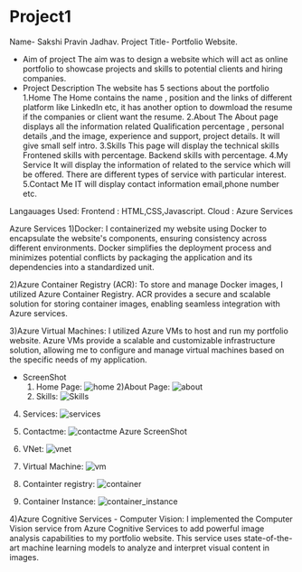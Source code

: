 # Project1
Name- Sakshi Pravin Jadhav.
Project Title- Portfolio Website.

* Aim of project
The aim was to design a website which will act as  online portfolio to showcase  projects
and skills to potential clients and hiring companies.
* Project Description
The website has 5 sections about the portfolio
1.Home
The Home contains the name , position and the links of different platform like LinkedIn etc,
it has another option to dowmload the resume if the companies or client want the resume.
2.About
The  About page displays all the information related Qualification percentage , personal details ,and the image,
experience and support, project details.
It will give small self intro.
3.Skills
This page will display the technical skills
Frontened skills with percentage.
Backend skills with percentage.
4.My Service
It will display the information of related to the service which will be offered.
There are different types of service with particular interest.
5.Contact Me
IT will display contact information email,phone number etc.

Langauages Used:
Frontend : HTML,CSS,Javascript.
Cloud : Azure Services

Azure Services
1)Docker: I containerized my website using Docker to encapsulate the website's components, ensuring consistency across different environments. Docker simplifies the deployment process and minimizes potential conflicts by packaging the application and its dependencies into a standardized unit.

2)Azure Container Registry (ACR): To store and manage Docker images, I utilized Azure Container Registry. ACR provides a secure and scalable solution for storing container images, enabling seamless integration with Azure services.

3)Azure Virtual Machines: I utilized Azure VMs to host and run my portfolio website. Azure VMs provide a scalable and customizable infrastructure solution, allowing me to configure and manage virtual machines based on the specific needs of my application.

* ScreenShot
  1) Home Page:
 ![home](https://github.com/Sakshi-jadhav11/Project1/assets/147472527/631415ae-ff30-45da-8ce1-d982ff2dcb08)
  2)About Page:
![about](https://github.com/Sakshi-jadhav11/Project1/assets/147472527/9801b504-e14a-428b-9c6c-684c2e6889f1)
  3) Skills:
 ![Skills](https://github.com/Sakshi-jadhav11/Project1/assets/147472527/9f22a35c-d244-44c6-a1af-5d8866a4e6c6)
 4) Services:
![services](https://github.com/Sakshi-jadhav11/Project1/assets/147472527/f89cfb7d-d2c9-48c0-9425-8f7989dcf8a6)
 5) Contactme:
![contactme](https://github.com/Sakshi-jadhav11/Project1/assets/147472527/1cd3bf78-3257-4fa0-84a9-c188acd4a4b1)
Azure ScreenShot
1) VNet:
 ![vnet](https://github.com/Sakshi-jadhav11/Project1/assets/147472527/a6ed6a66-9c93-4651-a7aa-688cbf0eb60a)

2) Virtual Machine:
 ![vm](https://github.com/Sakshi-jadhav11/Project1/assets/147472527/87b684ab-0337-4551-a798-4f647fae8563)

3) Containter registry:
 ![container](https://github.com/Sakshi-jadhav11/Project1/assets/147472527/a6737ded-8553-4147-a855-fe8c9c0f689d)

4) Container Instance:
 ![container_instance](https://github.com/Sakshi-jadhav11/Project1/assets/147472527/34b77394-777c-4f0e-b719-4add95710df6)






  


4)Azure Cognitive Services - Computer Vision: I implemented the Computer Vision service from Azure Cognitive Services to add powerful image analysis capabilities to my portfolio website. This service uses state-of-the-art machine learning models to analyze and interpret visual content in images.


 

